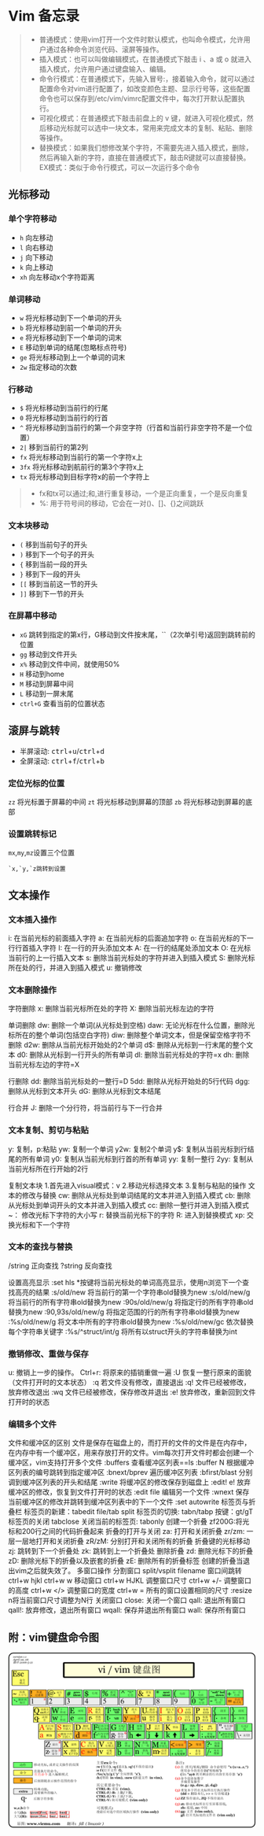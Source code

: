 # Vim 备忘录

> - 普通模式：使用vim打开一个文件时默认模式，也叫命令模式，允许用户通过各种命令浏览代码、滚屏等操作。
> - 插入模式：也可以叫做编辑模式，在普通模式下敲击 i 、a 或 o 就进入插入模式，允许用户通过键盘输入、编辑。
>- 命令行模式：在普通模式下，先输入冒号:，接着输入命令，就可以通过配置命令对vim进行配置了，如改变颜色主题、显示行号等，这些配置命令也可以保存到/etc/vim/vimrc配置文件中，每次打开默认配置执行。
>- 可视化模式：在普通模式下敲击前盘上的 v 键，就进入可视化模式，然后移动光标就可以选中一块文本，常用来完成文本的复制、粘贴、删除等操作。
>- 替换模式：如果我们想修改某个字符，不需要先进入插入模式，删除，然后再输入新的字符，直接在普通模式下，敲击R键就可以直接替换。
EX模式：类似于命令行模式，可以一次运行多个命令
>

## 光标移动

### 单个字符移动

- ```h``` 向左移动
- ```l``` 向右移动
- ```j``` 向下移动
- ```k``` 向上移动
- ```xh``` 向左移动x个字符距离

### 单词移动

- ```w``` 将光标移动到下一个单词的开头
- ```b``` 将光标移动到前一个单词的开头
- ```e``` 将光标移动到下一个单词的词末
- ```E``` 移动到单词的结尾(忽略标点符号)
- ```ge``` 将光标移动到上一个单词的词末
- ```2w``` 指定移动的次数

### 行移动

- ```$``` 将光标移动到当前行的行尾
- ```0``` 将光标移动到当前行的行首
- ```^``` 将光标移动到当前行的第一个非空字符（行首和当前行非空字符不是一个位置）
- ```2|``` 移到当前行的第2列
- ```fx``` 将光标移动到当前行的第一个字符x上
- ```3fx``` 将光标移动到航前行的第3个字符x上
- ```tx``` 将光标移动到目标字符x的前一个字符上
>
> - fx和tx可以通过;和,进行重复移动，一个是正向重复，一个是反向重复
> - %:  用于符号间的移动，它会在一对()、[]、{}之间跳跃

### 文本块移动

- ```(``` 移到当前句子的开头
- ```)``` 移到下一个句子的开头
- ```{``` 移到当前一段的开头
- ```}``` 移到下一段的开头
- ```[[``` 移到当前这一节的开头
- ```]]``` 移到下一节的开头

### 在屏幕中移动

- ```xG``` 跳转到指定的第x行，G移动到文件按末尾，``（2次单引号)返回到跳转前的位置
- ```gg``` 移动到文件开头
- ```x%``` 移动到文件中间，就使用50%
- ```H``` 移动到home
- ```M``` 移动到屏幕中间
- ```L``` 移动到一屏末尾
- ```ctrl+G``` 查看当前的位置状态

## 滚屏与跳转

- 半屏滚动:  <kbd>ctrl</kbd>+<kbd>u</kbd>/<kbd>ctrl</kbd>+<kbd>d</kbd>
- 全屏滚动:  <kbd>ctrl</kbd>+<kbd>f</kbd>/<kbd>ctrl</kbd>+<kbd>b</kbd>

### 定位光标的位置

```zz``` 将光标置于屏幕的中间
```zt``` 将光标移动到屏幕的顶部
```zb``` 将光标移动到屏幕的底部

### 设置跳转标记

```mx```,```my```,```mz```设置三个位置

```vim
`x,`y,`z跳转到设置
```

## 文本操作

### 文本插入操作

i:  在当前光标的前面插入字符
a:  在当前光标的后面追加字符
o:  在当前光标的下一行行首插入字符
I:  在一行的开头添加文本
A:  在一行的结尾处添加文本
O:  在光标当前行的上一行插入文本
s:  删除当前光标处的字符并进入到插入模式
S:  删除光标所在处的行，并进入到插入模式
u:  撤销修改

### 文本删除操作

字符删除
x:  删除当前光标所在处的字符
X:  删除当前光标左边的字符

单词删除
dw:  删除一个单词(从光标处到空格)
daw:  无论光标在什么位置，删除光标所在的整个单词(包括空白字符)
diw:  删除整个单词文本，但是保留空格字符不删除
d2w:  删除从当前光标开始处的2个单词
d$:  删除从光标到一行末尾的整个文本
d0:  删除从光标到一行开头的所有单词
dl:  删除当前光标处的字符=x
dh:  删除当前光标左边的字符=X

行删除
dd:  删除当前光标处的一整行=D
5dd:  删除从光标开始处的5行代码
dgg:  删除从光标到文本开头
dG:  删除从光标到文本结尾

行合并
J:  删除一个分行符，将当前行与下一行合并

### 文本复制、剪切与粘贴

y:  复制，p:粘贴
yw:  复制一个单词
y2w:  复制2个单词
y$:  复制从当前光标到行结尾的所有单词
y0:  复制从当前光标到行首的所有单词
yy:  复制一整行
2yy:  复制从当前光标所在行开始的2行

复制文本块
    1.首先进入visual模式：v
    2.移动光标选择文本
    3.复制与粘贴的操作
文本的修改与替换
cw:  删除从光标处到单词结尾的文本并进入到插入模式
cb:  删除从光标处到单词开头的文本并进入到插入模式
cc:  删除一整行并进入到插入模式
~： 修改光标下字符的大小写
r:  替换当前光标下的字符
R:  进入到替换模式
xp:  交换光标和下一个字符

### 文本的查找与替换

/string   正向查找
?string   反向查找

设置高亮显示
    :set hls
    *按键将当前光标处的单词高亮显示，使用n浏览下一个查找高亮的结果
:s/old/new   将当前行的第一个字符串old替换为new
:s/old/new/g   将当前行的所有字符串old替换为new
:90s/old/new/g  将指定行的所有字符串old替换为new
:90,93s/old/new/g  将指定范围的行的所有字符串old替换为new
:%s/old/new/g   将文本中所有的字符串old替换为new
:%s/old/new/gc  依次替换每个字符串关键字
:%s/^struct/int/g   将所有以struct开头的字符串替换为int

### 撤销修改、重做与保存

u:  撤销上一步的操作。
Ctrl+r:  将原来的插销重做一遍
:U  恢复一整行原来的面貌（文件打开时的文本状态）
:q  若文件没有修改，直接退出
:q!  文件已经被修改，放弃修改退出
:wq  文件已经被修改，保存修改并退出
:e!  放弃修改，重新回到文件打开时的状态

### 编辑多个文件

文件和缓冲区的区别
文件是保存在磁盘上的，而打开的文件的文件是在内存中，在内存中有一个缓冲区，用来存放打开的文件。vim每次打开文件时都会创建一个缓冲区，vim支持打开多个文件
:buffers   查看缓冲区列表==ls
:buffer N  根据缓冲区列表的编号跳转到指定缓冲区
:bnext/bprev  遍历缓冲区列表
:bfirst/blast  分别调到缓冲区列表的开头和结尾
:write   将缓冲区的修改保存到磁盘上
:edit! e!  放弃缓冲区的修改，恢复到文件打开时的状态
:edit file  编辑另一个文件
:wnext   保存当前缓冲区的修改并跳转到缓冲区列表中的下一个文件
:set autowrite
标签页与折叠栏
标签页的新建：tabedit file/tab split
标签页的切换: tabn/tabp
按键：gt/gT
标签页的关闭
    tabclose
关闭当前的标签页: tabonly
创建一个折叠
    zf200G:将光标和200行之间的代码折叠起来
折叠的打开与关闭
    za:  打开和关闭折叠
    zr/zm: 一层一层地打开和关闭折叠
    zR/zM: 分别打开和关闭所有的折叠
折叠键的光标移动
    zj: 跳转到下一个折叠处
    zk: 跳转到上一个折叠处
删除折叠
    zd: 删除光标下的折叠
    zD: 删除光标下的折叠以及嵌套的折叠
    zE: 删除所有的折叠标签
    创建的折叠当退出vim之后就失效了。
多窗口操作
分割窗口
    split/vsplit filename
窗口间跳转
    ctrl+w hjkl
    ctrl+w w
移动窗口
    ctrl+w HJKL
调整窗口尺寸
    ctrl+w +/-  调整窗口的高度
    ctrl+w </>  调整窗口的宽度
    ctrl+w = 所有的窗口设置相同的尺寸
    :resize n将当前窗口尺寸调整为N行
关闭窗口
    close: 关闭一个窗口
    qall: 退出所有窗口
    qall!: 放弃修改，退出所有窗口
    wqall: 保存并退出所有窗口
    wall: 保存所有窗口

## 附：vim键盘命令图

![alt vim键盘命令图](./images/vi-vim-cheat-sheet-sch.gif)
